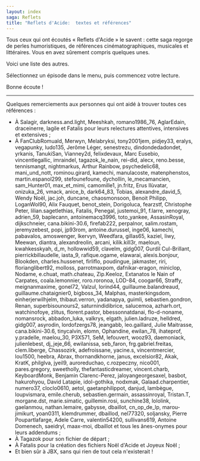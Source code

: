 ```yaml
---
layout: index
saga: Reflets
title: "Reflets d'Acide:  textes et références"
---
```


Tous ceux qui ont écoutés « Reflets d'Acide » le savent : cette saga regorge de perles humoristiques, de références cinématographiques, musicales et littéraires.
Vous en avez sûrement compris quelques unes.

Voici une liste des autres.

Sélectionnez un épisode dans le menu, puis commencez votre lecture.

Bonne écoute !

----

Quelques remerciements aux personnes qui ont aidé à trouver toutes ces références :

* À Salagir, darkness.and.light, Meeshkah, romano1986_76, AglarEdain, draceinerre, lagile et Fatalis pour leurs relectures attentives, intensives et extensives ;
* À FanClubRomuald, Merwyn, Melabryksi, tony2001jem, pidjey33, eralys, vegapunky, ludo135, Jerôme Léger, senestrezu, dindondedadondet, yrkanis, TanukiSan, Vianney2d, felixdevaux, Marc Eusebio, vincentlegallic, imraindel, tagazok_le_nain, rei-did, alecx, reno.besse, tennismangt, nightmarkus, Arthur Rainbow, psychedelic68, mani_und_nott, rominou.girard, kamechi, manulacoste, matenphenstos, martin.espanol299, stefounefoune, dychollin, le_mecamancien, sam_Hunter01, max_et_mimi, camomille1, jn.fritz, Erus Ilùvatar, onizuka_26, vmack, anice_b, dark64_83, Tobias, alexandre_david_5, Wendy Noël, jac.joh, duncane, chaosmonsoon, Benoit Philipp, LoganWol90, Alix Fauquet, benot_stein, Dorigoluca, fearzstf, Christophe Peter, lilian.sagetlethias, Fatalis, Penegal, justemoi_91, f.larre, xenogray, adrien_59, baplecann, antoinemacq3996, toto_yankee, AssasinRoyal, dijkschneier, cana.bikini-30.6, firefab222, perpalnor, salim.rostam, jeremyzebest, popi, jp93rom, antoine.durussel, inge06, kamechi, pabavalos, amoswenger, lkervyn, Weedfara, gillas65, kaziel, liwy, Meewan, diantra, alexandreolin, arcani, kilik.kill3r, maeloun, kwahkesskyah, d_m, hollowwid59, clavelm, gidg007, Gurdil Cul-Brillant, pierrickbillaudelle, iasta_9, rafique.ogame, elawarai, alexis.bonjour, Blookden, charles.hussenet, firliflo, poudingue, jakmaster, riri, florianglibert92, molloss, parrotmaxpom, dafnikar-eragon, miniclop, Nodame, e.chuat, math.chateau, Zip.Keeloz, Extanatos le Nain of Carpates, coala.lemonnier, roro.roronoa, LOD-84, coogar66, Straffy, meignanmaxime, gonel72, Valzul, lorind44, guillaume.balandreaud, guillaume.chataignier0, bigboss_34, Malphas, masterkingsdom, einherjerwilhjelm, thibaut.verron, yadanapya, guimli, sebastien.gondron, Renan, superbisounours2, saturnindidibrice, salucemoa, azharh.ort, watchinofoye, zlitus, florent.pastor, bbessonnatdanai, flo-d-noname, nomansrock, abbadon_luka, valkrys, elgath, julien.ladruze, helldred, gidg007, asyrodin, lordofzergs78, jeangabb, leo.gaillard, Julie Maitrasse, cana.bikini-30.6, tinycalvin, elomn, Ophandine, ewilan_78, ihateprof, y.pradelle, maelou_30, P3X571, SeM, lefouvert, wooz93, daemoniack, julienlebest, dj_jeje_66, ewilanissa, seb_faron, frg.gabriel.freitas, clem.liberge, Chassozirk, adefroissane, yacine.s, vincentmercier, lou1500, heebra, Abrax, thornandkhorne, janus, excelsior82, Akak, KratK, philglva, jyeil9, auroreduchao, c.rozpeczny, nico001, pares.gregory, sweetholly, thefantasticdreamer, vincent.charb, KeyboardMonk, Benjamin Clarenc-Perez, jaloyangeorgesaxel, basbot, hakurohyou, David Latapie, idol-gothika, nodxmak, Galaad.charpentier, numero37, cloclo0610, aetol, gaetanphilippot, danjud, lambègue, loupvismara, emile.cherub, sebastien.germain, assassinroyal, Tristan.T, morgane.dst, marie.simatic, guillemin.rosi, sunchine38, lololink, gaelanmou, nathan.lemaire, gabysse, dbaillot, cn_op_de_lp, marou-jimikurt, yoan0311, klemdrummer, dbaillod, nel77320, soljansky, Pierre Poupartlafarge, Adele Carre, valentin54200, sullivans619, Antoine Domenech, saeidryl, maax-moi, dbaillot et tous les ânes-onymes pour leurs addendums ;
* À Tagazok pour son fichier de départ ;
* À Fatalis pour la création des fichiers Noël d'Acide et Joyeux Noël ;
* Et bien sûr à JBX, sans qui rien de tout cela n'existerait !
